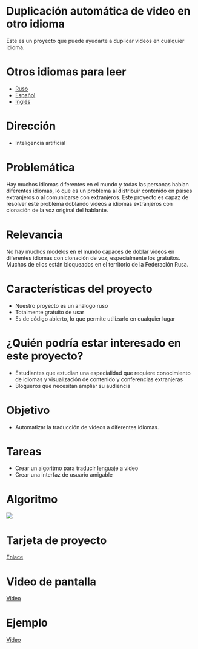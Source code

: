 # Duplicación automática de video en otro idioma

Este es un proyecto que puede ayudarte a duplicar videos en cualquier idioma.

# Otros idiomas para leer

- [Ruso](../KINDS_README/RUSSIAN_README.md)
- [Español](../KINDS_README/ESPAÑOL_README.md)
- [Inglés](../README.md)

# Dirección

- Inteligencia artificial

# Problemática

Hay muchos idiomas diferentes en el mundo y todas las personas hablan diferentes idiomas, lo que es un problema al distribuir contenido en países extranjeros o al comunicarse con extranjeros. Este proyecto es capaz de resolver este problema doblando videos a idiomas extranjeros con clonación de la voz original del hablante.

# Relevancia

No hay muchos modelos en el mundo capaces de doblar videos en diferentes idiomas con clonación de voz, especialmente los gratuitos. Muchos de ellos están bloqueados en el territorio de la Federación Rusa.

# Características del proyecto

- Nuestro proyecto es un análogo ruso
- Totalmente gratuito de usar
- Es de código abierto, lo que permite utilizarlo en cualquier lugar

# ¿Quién podría estar interesado en este proyecto?

- Estudiantes que estudian una especialidad que requiere conocimiento de idiomas y visualización de contenido y conferencias extranjeras
- Blogueros que necesitan ampliar su audiencia

# Objetivo

- Automatizar la traducción de videos a diferentes idiomas.

# Tareas

- Crear un algoritmo para traducir lenguaje a video
- Crear una interfaz de usuario amigable

# Algoritmo

![](https://i.imgur.com/RbkfcuZ.png)


# Tarjeta de proyecto

[Enlace](https://docs.google.com/document/d/1TYL-o58uvGIJ0XTXbSSiQqZQaZgPswh1OABB_MCTMJQ/edit?usp=sharing)

# Video de pantalla

[Video](https://youtu.be/VPaTiq58Fqg)

# Ejemplo

[Video](https://youtu.be/4UnkZdkrrrg)
